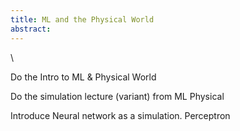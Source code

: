 ```yaml
---
title: ML and the Physical World
abstract:
---
```


\

Do the Intro to ML & Physical World

Do the simulation lecture (variant) from ML Physical

Introduce Neural network as a simulation. Perceptron
